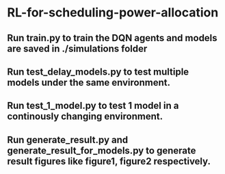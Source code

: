 # RL-for-scheduling-power-allocation

## Run train.py to train the DQN agents and models are saved in ./simulations folder
## Run test_delay_models.py to test multiple models under the same environment.
## Run test_1_model.py to test 1 model in a continously changing environment.
## Run generate_result.py and generate_result_for_models.py to generate result figures like figure1, figure2 respectively.

